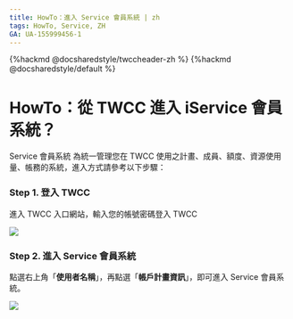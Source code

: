 ```yaml
---
title: HowTo：進入 Service 會員系統 | zh
tags: HowTo, Service, ZH
GA: UA-155999456-1
---
```


{%hackmd @docsharedstyle/twccheader-zh %}
{%hackmd @docsharedstyle/default %}

# HowTo：從 TWCC 進入 iService 會員系統？

Service 會員系統 為統一管理您在 TWCC 使用之計畫、成員、額度、資源使用量、帳務的系統，進入方式請參考以下步驟：


### Step 1. 登入 TWCC

進入 TWCC 入口網站，輸入您的帳號密碼登入 TWCC

![](https://cos.twcc.ai/SYS-MANUAL/uploads/upload_16650bd5b61cd8aefe5d0ab1c9bfed54.png)



### Step 2. 進入 Service 會員系統

點選右上角「**使用者名稱**」，再點選「**帳戶計畫資訊**」，即可進入 Service 會員系統。

![](https://cos.twcc.ai/SYS-MANUAL/uploads/upload_736ef9e82bf6e8e8df308925e0e4f432.png)

